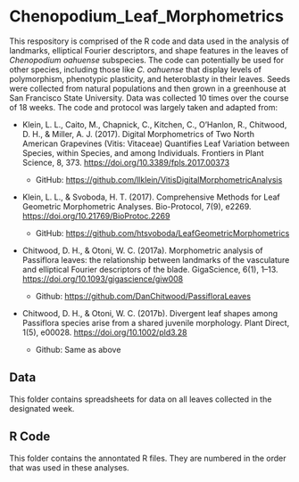 # Chenopodium_Leaf_Morphometrics #
This respository is comprised of the R code and data used in the analysis of landmarks, elliptical Fourier descriptors, and shape features in the leaves of _Chenopodium oahuense_ subspecies. The code can potentially be used for other species, including those like _C. oahuense_ that display levels of polymorphism, phenotypic plasticity, and heteroblasty in their leaves. Seeds were collected from natural populations and then grown in a greenhouse at San Francisco State University. Data was collected 10 times over the course of 18 weeks. The code and protocol was largely taken and adapted from: 

* Klein, L. L., Caito, M., Chapnick, C., Kitchen, C., O’Hanlon, R., Chitwood, D. H., & Miller, A. J. (2017). Digital Morphometrics of Two North American Grapevines (Vitis: Vitaceae) Quantifies Leaf Variation between Species, within Species, and among Individuals. Frontiers in Plant Science, 8, 373. <https://doi.org/10.3389/fpls.2017.00373>
  * GitHub: <https://github.com/llklein/VitisDigitalMorphometricAnalysis>

* Klein, L. L., & Svoboda, H. T. (2017). Comprehensive Methods for Leaf Geometric Morphometric Analyses. Bio-Protocol, 7(9), e2269. <https://doi.org/10.21769/BioProtoc.2269>
  * GitHub: <https://github.com/htsvoboda/LeafGeometricMorphometrics>

* Chitwood, D. H., & Otoni, W. C. (2017a). Morphometric analysis of Passiflora leaves: the relationship between landmarks of the vasculature and elliptical Fourier descriptors of the blade. GigaScience, 6(1), 1–13. <https://doi.org/10.1093/gigascience/giw008>
  * Github: <https://github.com/DanChitwood/PassifloraLeaves>

* Chitwood, D. H., & Otoni, W. C. (2017b). Divergent leaf shapes among Passiflora species arise from a shared juvenile morphology. Plant Direct, 1(5), e00028. <https://doi.org/10.1002/pld3.28>
  * Github: Same as above

## Data ##
This folder contains spreadsheets for data on all leaves collected in the designated week. 

## R Code ##
This folder contains the annontated R files. They are numbered in the order that was used in these analyses.
